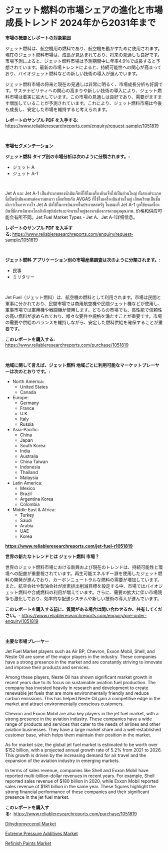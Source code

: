 <p><h1>ジェット燃料の市場シェアの進化と市場成長トレンド 2024年から2031年まで</h1></p><p><strong>市場の概要とレポートの対象範囲</strong></p>
<p><p>ジェット燃料は、航空機用の燃料であり、航空機を動かすために使用されます。現在のジェット燃料市場は、成長が見込まれており、将来の見通しも良好です。市場予測によると、ジェット燃料市場は予測期間中に年率4.9％で成長すると予想されています。最新の市場トレンドによると、持続可能性への関心が高まっており、バイオジェット燃料などの新しい技術の導入が進んでいます。</p><p>ジェット燃料市場の将来と現在の見通しは非常に明るく、市場成長分析も好調です。サステナビリティへの関心の高まりや新しい技術の導入により、ジェット燃料市場は着実に拡大しています。この市場の見通しは良好であり、需要がますます増加していることが予測されています。これにより、ジェット燃料市場は今後も成長し、安定した市場を維持すると考えられます。</p></p>
<p><strong>レポートのサンプル PDF を入手する:</strong> <a href="https://www.reliableresearchreports.com/enquiry/request-sample/1051819">https://www.reliableresearchreports.com/enquiry/request-sample/1051819</a></p>
<p>&nbsp;</p>
<p><strong>市場セグメンテーション</strong></p>
<p><strong>ジェット燃料 タイプ別の市場分析は次のように分類されます。:</strong></p>
<p><ul><li>ジェット A</li><li>ジェット A-1</li></ul></p>
<p>&nbsp;</p>
<p><p>Jet A และ Jet A-1 เป็นประเภทของน้ำมันเจ็ทที่ใช้ในเครื่องบินเจ็ทไปเป็นส่วนใหญ่ ทั้งสองประเภทนี้เป็นน้ำมันคงทนต่อความหนาว เมื่อเทียบกับ AVGAS ที่ใช้ในเครื่องบินส่วนใหญ่ เลียดเรียนเป็นชั้นต่ำกว่าในการวางใจ  Jet A มักใช้ในการบินภายในประเทศสหรัฐ ในขณะที่ Jet A-1 ถูกใช้บนเครื่องบินที่มีการเดินทางไกลยิงถึงซุปเปอร์และจำนวนใหญ่ของนาเมืองการควบคุมคุณภาพ. 价格和供应可能会有所不同。Jet Fuel Market Types - Jet A、Jet A-1详细信息。</p></p>
<p><strong>レポートのサンプル PDF を入手する:</strong>&nbsp;<a href="https://www.reliableresearchreports.com/enquiry/request-sample/1051819">https://www.reliableresearchreports.com/enquiry/request-sample/1051819</a></p>
<p>&nbsp;</p>
<p><strong> ジェット燃料 アプリケーション別の市場産業調査は次のように分類されます。:</strong></p>
<p><ul><li>民事</li><li>ミリタリー</li></ul></p>
<p>&nbsp;</p>
<p><p>Jet Fuel（ジェット燃料）は、航空機の燃料として利用されます。市場は民間と軍事に分かれており、民間市場では商用航空機や民間ジェット機などが使用し、軍事市場では軍用機や戦闘機が使用します。どちらの市場でも、高性能で信頼性の高い燃料が求められており、様々な要件や規格を満たすことが重要です。市場の需要や供給のバランスを維持しながら、安定した燃料供給を確保することが重要です。</p></p>
<p><strong>このレポートを購入する:</strong>&nbsp; <a href="https://www.reliableresearchreports.com/purchase/1051819">https://www.reliableresearchreports.com/purchase/1051819</a></p>
<p>&nbsp;</p>
<p><strong>地域に関して言えば、ジェット燃料 地域ごとに利用可能なマーケットプレーヤーは次のとおりです。:</strong></p>
<p><ul>
    <li>
        North America:
        <ul>
            <li>United States</li>
            <li>Canada</li>
        </ul>
    </li>
    <li>
        Europe:
        <ul>
            <li>Germany</li>
            <li>France</li>
            <li>U.K.</li>
            <li>Italy</li>
            <li>Russia</li>
        </ul>
    </li>
    <li>
        Asia-Pacific:
        <ul>
            <li>China</li>
            <li>Japan</li>
            <li>South Korea</li>
            <li>India</li>
            <li>Australia</li>
            <li>China Taiwan</li>
            <li>Indonesia</li>
            <li>Thailand</li>
            <li>Malaysia</li>
        </ul>
    </li>
    <li>
        Latin America:
        <ul>
            <li>Mexico</li>
            <li>Brazil</li>
            <li>Argentina Korea</li>
            <li>Colombia</li>
        </ul>
    </li>
    <li>
        Middle East & Africa:
        <ul>
            <li>Turkey</li>
            <li>Saudi</li>
            <li>Arabia</li>
            <li>UAE</li>
            <li>Korea</li>
        </ul>
    </li>
    </ul></p>
<p><strong><a href="https://www.reliableresearchreports.com/jet-fuel-r1051819">https://www.reliableresearchreports.com/jet-fuel-r1051819</a></strong>&nbsp;</p>
<p><strong>世界の新たなトレンドとは ジェット燃料 市場？</strong></p>
<p><p>世界のジェット燃料市場における新興および現在のトレンドは、持続可能性と環境への配慮が重要視されています。再生可能エネルギー源を使用したジェット燃料の開発が進んでおり、カーボンニュートラルな燃料の需要が増加しています。また、航空会社や製油会社が炭素排出削減目標を設定する中、市場ではバイオジェット燃料や合成燃料の利用が増えています。さらに、需要の拡大に伴い市場競争も激化しており、効率的な配送システムや新しい技術の導入が進んでいます。</p></p>
<p><strong>このレポートを購入する前に、質問がある場合は問い合わせるか、共有してください。</strong>- <a href="https://www.reliableresearchreports.com/enquiry/pre-order-enquiry/1051819">https://www.reliableresearchreports.com/enquiry/pre-order-enquiry/1051819</a></p>
<p>&nbsp;</p>
<p><strong>主要な市場プレーヤー</strong></p>
<p><p>Jet Fuel Market players such as Air BP, Chevron, Exxon Mobil, Shell, and Neste Oil are some of the major players in the industry. These companies have a strong presence in the market and are constantly striving to innovate and improve their products and services.</p><p>Among these players, Neste Oil has shown significant market growth in recent years due to its focus on sustainable aviation fuel production. The company has invested heavily in research and development to create renewable jet fuels that are more environmentally friendly and reduce carbon emissions. This has helped Neste Oil gain a competitive edge in the market and attract environmentally conscious customers.</p><p>Chevron and Exxon Mobil are also key players in the jet fuel market, with a strong presence in the aviation industry. These companies have a wide range of products and services that cater to the needs of airlines and other aviation businesses. They have a large market share and a well-established customer base, which helps them maintain their position in the market.</p><p>As for market size, the global jet fuel market is estimated to be worth over $152 billion, with a projected annual growth rate of 5.2% from 2021 to 2026. This growth is driven by the increasing demand for air travel and the expansion of the aviation industry in emerging markets.</p><p>In terms of sales revenue, companies like Shell and Exxon Mobil have reported multi-billion-dollar revenues in recent years. For example, Shell reported sales revenue of $180 billion in 2020, while Exxon Mobil reported sales revenue of $181 billion in the same year. These figures highlight the strong financial performance of these companies and their significant presence in the jet fuel market.</p></p>
<p><strong>このレポートを購入する:</strong>&nbsp;&nbsp;<a href="https://www.reliableresearchreports.com/purchase/1051819">https://www.reliableresearchreports.com/purchase/1051819</a></p>
<p><p><a href="https://www.linkedin.com/pulse/dihydromyrcenol-market-furnish-information-size-share-ceowe?trackingId=AGNEjPQfk5Wd1Km5qEtmWA%3D%3D">Dihydromyrcenol Market</a></p><p><a href="https://www.linkedin.com/pulse/extreme-pressure-additives-market-research-report-reveals-zyjve?trackingId=OiYE%2FVgMl3NCpdx6w9Z1iQ%3D%3D">Extreme Pressure Additives Market</a></p><p><a href="https://www.linkedin.com/pulse/refinish-paints-market-offer-valuable-insights-size-share-me1de?trackingId=q1EpiDkI%2FLKe0DKUkupUBg%3D%3D">Refinish Paints Market</a></p></p>